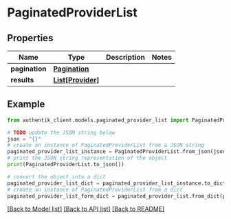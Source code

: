 # PaginatedProviderList


## Properties

Name | Type | Description | Notes
------------ | ------------- | ------------- | -------------
**pagination** | [**Pagination**](Pagination.md) |  | 
**results** | [**List[Provider]**](Provider.md) |  | 

## Example

```python
from authentik_client.models.paginated_provider_list import PaginatedProviderList

# TODO update the JSON string below
json = "{}"
# create an instance of PaginatedProviderList from a JSON string
paginated_provider_list_instance = PaginatedProviderList.from_json(json)
# print the JSON string representation of the object
print(PaginatedProviderList.to_json())

# convert the object into a dict
paginated_provider_list_dict = paginated_provider_list_instance.to_dict()
# create an instance of PaginatedProviderList from a dict
paginated_provider_list_form_dict = paginated_provider_list.from_dict(paginated_provider_list_dict)
```
[[Back to Model list]](../README.md#documentation-for-models) [[Back to API list]](../README.md#documentation-for-api-endpoints) [[Back to README]](../README.md)


